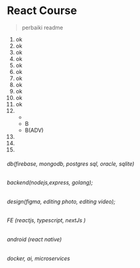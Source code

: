# React Course

> perbaiki readme

1. ok
2. ok
3. ok
4. ok
5. ok
6. ok
7. ok
8. ok
9. ok
10. ok
11. ok
12. -
    - B
    - B(ADV)
13.
14.
15.

<!-- course tambahan -->

###### db(firebase, mongodb, postgres sql, oracle, sqlite)

###### backend(nodejs,express, golang);

###### design(figma, editing photo, editing video);

###### FE (reactjs, typescript, nextJs )

###### android (react native)

###### docker, ai, microservices
